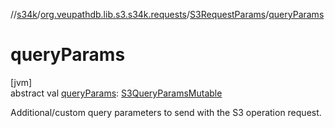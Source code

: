 //[s34k](../../../index.md)/[org.veupathdb.lib.s3.s34k.requests](../index.md)/[S3RequestParams](index.md)/[queryParams](query-params.md)

# queryParams

[jvm]\
abstract val [queryParams](query-params.md): [S3QueryParamsMutable](../../org.veupathdb.lib.s3.s34k.fields.query_params/-s3-query-params-mutable/index.md)

Additional/custom query parameters to send with the S3 operation request.
